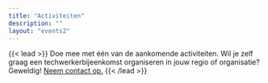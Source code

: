 ```yaml
---
title: "Activiteiten"
description: ""
layout: "events2"
---
```


{{< lead >}}
Doe mee met één van de aankomende activiteiten. Wil je zelf graag een techwerkerbijeenkomst organiseren in jouw regio of organisatie? Geweldig! <a href='#footer'>Neem contact op.</a>
{{< /lead >}}
